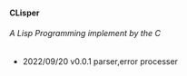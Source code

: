 #### CLisper

###### A Lisp Programming implement by the C

* 2022/09/20 v0.0.1 parser,error processer
